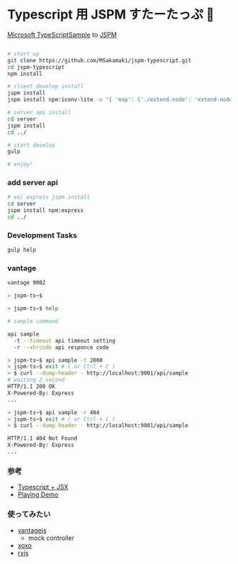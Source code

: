 Typescript 用 JSPM すたーたっぷ :beer:
====

[Microsoft TypeScriptSample](https://github.com/Microsoft/TypeScriptSamples/tree/master/jspm) to [JSPM](http://jspm.io/)


```sh

# start up
git clone https://github.com/MSakamaki/jspm-typescript.git
cd jspm-typescript
npm install

# client develop install
jspm install
jspm install npm:iconv-lite -o "{ 'map': {'./extend-node': 'extend-node', './streams': 'streams'}}"

# server api install
cd server
jspm install
cd ../

# start develop
gulp

# enjoy!
```

### add server api

```sh
# ex) express jspm install
cd server
jspm install npm:express
cd ../
```

### Development Tasks

```sh
gulp help
```

### vantage

```sh
vantage 9002

> jspm-ts~$

> jspm-ts~$ help

# sample command

api sample
  -t --timeout api timeout setting
  -r --xhrcode api responce code

> jspm-ts~$ api sample -t 2000
> jspm-ts~$ exit # ( or Ctrl + C )
> $ curl --dump-header - http://localhost:9001/api/sample
# waiting 2 second
HTTP/1.1 200 OK
X-Powered-By: Express
...

> jspm-ts~$ api sample -r 404
> jspm-ts~$ exit # ( or Ctrl + C )
> $ curl --dump-header - http://localhost:9001/api/sample

HTTP/1.1 404 Not Found
X-Powered-By: Express
...

```


### 参考

 + [Typescript + JSX](http://blog.mgechev.com/2015/07/05/using-jsx-react-with-typescript/)
 + [Playing Demo](https://github.com/ruanyf/react-demos)

### 使ってみたい

 + [vantagejs](https://github.com/vantagejs)
   + mock controller
 + [xoxo](https://github.com/sindresorhus/xo)
 + [rxjs](https://github.com/Reactive-Extensions/RxJS)


